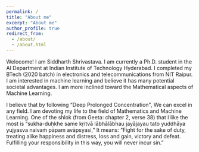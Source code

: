 ```yaml
---
permalink: /
title: "About me"
excerpt: "About me"
author_profile: true
redirect_from: 
  - /about/
  - /about.html
---
```


Welocome! I am Siddharth Shrivastava. I am currently a Ph.D. student in the AI Department at Indian Institute of Technology Hyderabad. I completed my BTech (2020 batch) in electronics and telecommunications from NIT Raipur. I am interested in machine learning and believe it has many potential societal advantages. I am more inclined toward the Mathematical aspects of Machine Learning. 

I believe that by following “Deep Prolonged Concentration", We can excel in any field. I am devoting my life to the field of Mathematics and Machine Learning. One of the shlok (from Geeta: chapter 2, verse 38) that I like the most is “sukha-duḥkhe same kṛitvā lābhālābhau jayājayau tato yuddhāya yujyasva naivaṁ pāpam avāpsyasi,” It means: “Fight for the sake of duty, treating alike happiness and distress, loss and gain, victory and defeat. Fulfilling your responsibility in this way, you will never incur sin.” 
